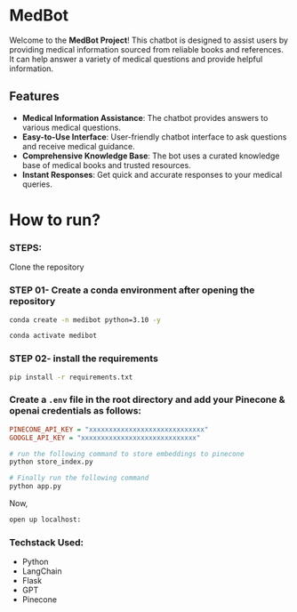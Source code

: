 # MedBot
Welcome to the **MedBot Project**! This chatbot is designed to assist users by providing medical information sourced from reliable books and references. It can help answer a variety of medical questions and provide helpful information.

## Features

- **Medical Information Assistance**: The chatbot provides answers to various medical questions.
- **Easy-to-Use Interface**: User-friendly chatbot interface to ask questions and receive medical guidance.
- **Comprehensive Knowledge Base**: The bot uses a curated knowledge base of medical books and trusted resources.
- **Instant Responses**: Get quick and accurate responses to your medical queries.

# How to run?
### STEPS:

Clone the repository

### STEP 01- Create a conda environment after opening the repository

```bash
conda create -n medibot python=3.10 -y
```

```bash
conda activate medibot
```


### STEP 02- install the requirements
```bash
pip install -r requirements.txt
```


### Create a `.env` file in the root directory and add your Pinecone & openai credentials as follows:

```ini
PINECONE_API_KEY = "xxxxxxxxxxxxxxxxxxxxxxxxxxxxx"
GOOGLE_API_KEY = "xxxxxxxxxxxxxxxxxxxxxxxxxxxxx"
```


```bash
# run the following command to store embeddings to pinecone
python store_index.py
```

```bash
# Finally run the following command
python app.py
```

Now,
```bash
open up localhost:
```


### Techstack Used:

- Python
- LangChain
- Flask
- GPT
- Pinecone
